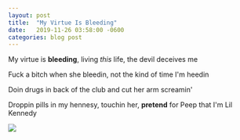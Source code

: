 ```yaml
---
layout: post
title:  "My Virtue Is Bleeding"
date:   2019-11-26 03:58:00 -0600
categories: blog post
---
```


My virtue is **bleeding**, living *this* life, the devil deceives me

Fuck a bitch when she bleedin, not the kind of time I'm heedin

Doin drugs in back of the club and cut her arm screamin'

Droppin pills in my hennesy, touchin her, **pretend** for Peep that I'm Lil Kennedy

<img src="{{site.baseurl}}/img/kcobain.jpg">
